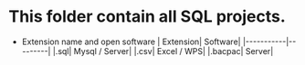 # This folder contain all SQL projects.
- Extension name and open software 
| Extension| Software|
|-----------|---------|
|.sql| Mysql / Server|
|.csv| Excel / WPS|
|.bacpac| Server|
